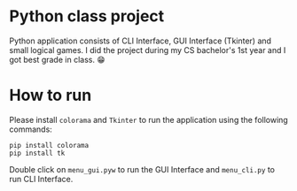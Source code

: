 # Python class project
Python application consists of CLI Interface, GUI Interface (Tkinter) and small logical games. I did the project during my CS bachelor's 1st year and I got best grade in class. 😁

# How to run
Please install `colorama` and `Tkinter` to run the application using the following commands:
```
pip install colorama
pip install tk
```
Double click on `menu_gui.pyw` to run the GUI Interface and `menu_cli.py` to run CLI Interface.
